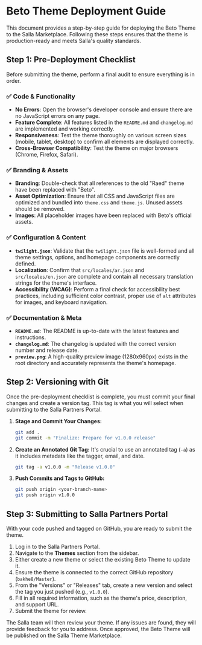 # Beto Theme Deployment Guide

This document provides a step-by-step guide for deploying the Beto Theme to the Salla Marketplace. Following these steps ensures that the theme is production-ready and meets Salla's quality standards.

## Step 1: Pre-Deployment Checklist

Before submitting the theme, perform a final audit to ensure everything is in order.

### ✅ Code & Functionality
- **No Errors**: Open the browser's developer console and ensure there are no JavaScript errors on any page.
- **Feature Complete**: All features listed in the `README.md` and `changelog.md` are implemented and working correctly.
- **Responsiveness**: Test the theme thoroughly on various screen sizes (mobile, tablet, desktop) to confirm all elements are displayed correctly.
- **Cross-Browser Compatibility**: Test the theme on major browsers (Chrome, Firefox, Safari).

### ✅ Branding & Assets
- **Branding**: Double-check that all references to the old "Raed" theme have been replaced with "Beto".
- **Asset Optimization**: Ensure that all CSS and JavaScript files are optimized and bundled into `theme.css` and `theme.js`. Unused assets should be removed.
- **Images**: All placeholder images have been replaced with Beto's official assets.

### ✅ Configuration & Content
- **`twilight.json`**: Validate that the `twilight.json` file is well-formed and all theme settings, options, and homepage components are correctly defined.
- **Localization**: Confirm that `src/locales/ar.json` and `src/locales/en.json` are complete and contain all necessary translation strings for the theme's interface.
- **Accessibility (WCAG)**: Perform a final check for accessibility best practices, including sufficient color contrast, proper use of `alt` attributes for images, and keyboard navigation.

### ✅ Documentation & Meta
- **`README.md`**: The README is up-to-date with the latest features and instructions.
- **`changelog.md`**: The changelog is updated with the correct version number and release date.
- **`preview.png`**: A high-quality preview image (1280x960px) exists in the root directory and accurately represents the theme's homepage.

## Step 2: Versioning with Git

Once the pre-deployment checklist is complete, you must commit your final changes and create a version tag. This tag is what you will select when submitting to the Salla Partners Portal.

1.  **Stage and Commit Your Changes:**
    ```bash
    git add .
    git commit -m "Finalize: Prepare for v1.0.0 release"
    ```

2.  **Create an Annotated Git Tag:**
    It's crucial to use an annotated tag (`-a`) as it includes metadata like the tagger, email, and date.
    ```bash
    git tag -a v1.0.0 -m "Release v1.0.0"
    ```

3.  **Push Commits and Tags to GitHub:**
    ```bash
    git push origin <your-branch-name>
    git push origin v1.0.0
    ```

## Step 3: Submitting to Salla Partners Portal

With your code pushed and tagged on GitHub, you are ready to submit the theme.

1.  Log in to the Salla Partners Portal.
2.  Navigate to the **Themes** section from the sidebar.
3.  Either create a new theme or select the existing Beto Theme to update it.
4.  Ensure the theme is connected to the correct GitHub repository (`bakhe8/Master`).
5.  From the "Versions" or "Releases" tab, create a new version and select the tag you just pushed (e.g., `v1.0.0`).
6.  Fill in all required information, such as the theme's price, description, and support URL.
7.  Submit the theme for review.

The Salla team will then review your theme. If any issues are found, they will provide feedback for you to address. Once approved, the Beto Theme will be published on the Salla Theme Marketplace.